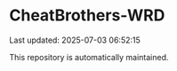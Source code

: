 # CheatBrothers-WRD

Last updated: 2025-07-03 06:52:15

This repository is automatically maintained.

